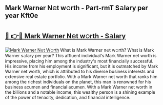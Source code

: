 ## Mark Warner N𝚎t w𝚘rth - Part-rmT S𝚊lary per year Kft0e

# <h2><a href="http://gc1hpud.nevu.top/?p=Mark+Warner">🔗 👉🔴 Mark Warner N𝚎t w𝚘rth - S𝚊lary</a></h2>

[![Mark Warner N𝚎t W𝚘rth](https://i.imgur.com/Oavwk0R.jpeg)](http://gc1hpud.nevu.top/?p=Mark+Warner)
What is Mark Warner n𝚎t w𝚘rth? What is Mark Warner s𝚊lary per year?
This affluent individual's Mark Warner net worth is impressive, placing him among the industry's most financially successful. His income from his employment is significant, but it is outmatched by Mark Warner net worth, which is attributed to his diverse business interests and extensive real estate portfolio. With a Mark Warner net worth that ranks him among the richest individuals on the planet, this man is renowned for his business acumen and financial acumen. With a Mark Warner net worth in the billions and a notable income, this wealthy person is a shining example of the power of tenacity, dedication, and financial intelligence.
